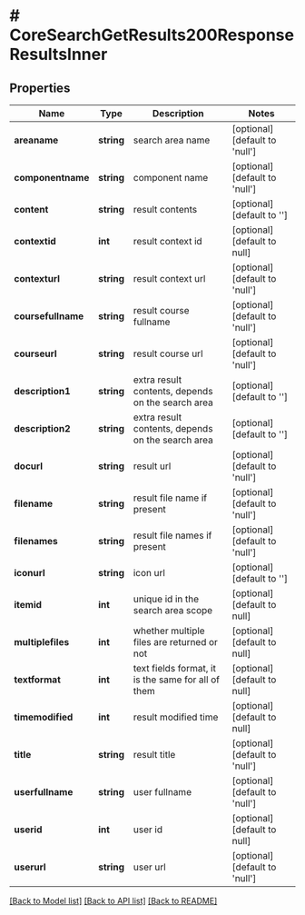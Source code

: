 # # CoreSearchGetResults200ResponseResultsInner

## Properties

Name | Type | Description | Notes
------------ | ------------- | ------------- | -------------
**areaname** | **string** | search area name | [optional] [default to 'null']
**componentname** | **string** | component name | [optional] [default to 'null']
**content** | **string** | result contents | [optional] [default to '']
**contextid** | **int** | result context id | [optional] [default to null]
**contexturl** | **string** | result context url | [optional] [default to 'null']
**coursefullname** | **string** | result course fullname | [optional] [default to 'null']
**courseurl** | **string** | result course url | [optional] [default to 'null']
**description1** | **string** | extra result contents, depends on the search area | [optional] [default to '']
**description2** | **string** | extra result contents, depends on the search area | [optional] [default to '']
**docurl** | **string** | result url | [optional] [default to 'null']
**filename** | **string** | result file name if present | [optional] [default to 'null']
**filenames** | **string** | result file names if present | [optional] [default to 'null']
**iconurl** | **string** | icon url | [optional] [default to '']
**itemid** | **int** | unique id in the search area scope | [optional] [default to null]
**multiplefiles** | **int** | whether multiple files are returned or not | [optional] [default to null]
**textformat** | **int** | text fields format, it is the same for all of them | [optional] [default to null]
**timemodified** | **int** | result modified time | [optional] [default to null]
**title** | **string** | result title | [optional] [default to 'null']
**userfullname** | **string** | user fullname | [optional] [default to 'null']
**userid** | **int** | user id | [optional] [default to null]
**userurl** | **string** | user url | [optional] [default to 'null']

[[Back to Model list]](../../README.md#models) [[Back to API list]](../../README.md#endpoints) [[Back to README]](../../README.md)
